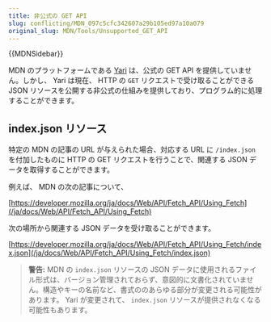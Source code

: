 ```yaml
---
title: 非公式の GET API
slug: conflicting/MDN_097c5cfc342607a29b105ed97a10a079
original_slug: MDN/Tools/Unsupported_GET_API
---
```


{{MDNSidebar}}

MDN のプラットフォームである [Yari](https://github.com/mdn/yari) は、公式の GET API を提供していません。しかし、 Yari は現在、 HTTP の `GET` リクエストで受け取ることができる JSON リソースを公開する非公式の仕組みを提供しており、プログラム的に処理することができます。

## index.json リソース

特定の MDN の記事の URL が与えられた場合、対応する URL に `/index.json` を付加したものに HTTP の GET リクエストを行うことで、関連する JSON データを取得することができます。

例えば、 MDN の次の記事について、

[https://developer.mozilla.org/ja/docs/Web/API/Fetch_API/Using_Fetch](/ja/docs/Web/API/Fetch_API/Using_Fetch)

次の場所から関連する JSON データを受け取ることができます。

[https://developer.mozilla.org/ja/docs/Web/API/Fetch_API/Using_Fetch/index.json](/ja/docs/Web/API/Fetch_API/Using_Fetch/index.json)

> **警告:** MDN の `index.json` リソースの JSON データに使用されるファイル形式は、バージョン管理されておらず、意図的に文書化されていません。構造やキーの名前など、書式ののあらゆる部分が変更される可能性があります。 Yari が変更されて、 `index.json` リソースが提供されなくなる可能性もあります。
